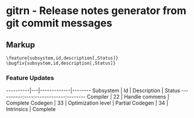# gitrn - Release notes generator from git commit messages
## Markup
```
\feature{subsystem,id,description[,Status]}
\bugfix{subsystem,id,description[,Status]}
```
### Feature Updates
----------|---|-------------|--------
Subsystem | Id | Description | Status
----------:----:-------------:--------
Compiler | 22 | Handle commens | Complete
Codegen | 33 | Optimization level | Partial
Codegen | 34 | Intrinsics | Complete
